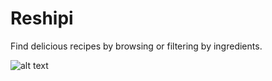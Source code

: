 # Reshipi

Find delicious recipes by browsing or filtering by ingredients.

![alt text](https://github.com/Vrezerino/Reshipi/blob/main/public/img/usage.gif?raw=true)